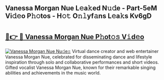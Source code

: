 ## Vanessa Morgan Nue L𝚎a𝚔ed N𝚞𝚍e - Part-5eM Vi𝚍𝚎o P𝚑𝚘tos - H𝚘𝚝 O𝚗𝚕yf𝚊ns L𝚎a𝚔s Kv6gD

# <h2><a href="http://kf14zc.oniu.top/?m=Vanessa+Morgan+Nue">🔗👉 🔴 Vanessa Morgan Nue P𝚑ot𝚘𝚜 V𝚒d𝚎o</a></h2>

[![Vanessa Morgan Nue Nu𝚍e𝚜](https://i.imgur.com/0qMVB7G.gif)](http://kf14zc.oniu.top/?m=Vanessa+Morgan+Nue)
Virtual dance creator and web entertainer Vanessa Morgan Nue, celebrated for disseminating dance and lifestyle inspiration through solo and collaborative performances and short videos. Gifted vocalist Vanessa Morgan Nue, known for their remarkable singing abilities and achievements in the music world.  
